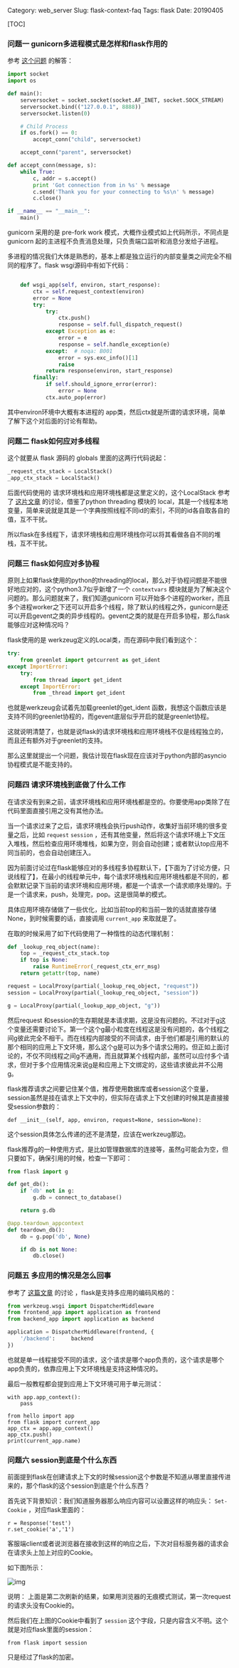 Category: web_server
Slug: flask-context-faq
Tags: flask
Date: 20190405

[TOC]

### 问题一 gunicorn多进程模式是怎样和flask作用的

参考 [这个问题](https://stackoverflow.com/questions/670891/is-there-a-way-for-multiple-processes-to-share-a-listening-socket#) 的解答：

```python
import socket
import os

def main():
    serversocket = socket.socket(socket.AF_INET, socket.SOCK_STREAM)
    serversocket.bind(("127.0.0.1", 8888))
    serversocket.listen(0)

    # Child Process
    if os.fork() == 0:
        accept_conn("child", serversocket)

    accept_conn("parent", serversocket)

def accept_conn(message, s):
    while True:
        c, addr = s.accept()
        print 'Got connection from in %s' % message
        c.send('Thank you for your connecting to %s\n' % message)
        c.close()

if __name__ == "__main__":
    main()
```

gunicorn 采用的是 pre-fork work 模式，大概作业模式如上代码所示，不同点是 gunicorn 起的主进程不负责消息处理，只负责端口监听和消息分发给子进程。

多进程的情况我们大体是熟悉的，基本上都是独立运行的内部变量类之间完全不相同的程序了。flask wsgi源码中有如下代码：

```python

    def wsgi_app(self, environ, start_response):
        ctx = self.request_context(environ)
        error = None
        try:
            try:
                ctx.push()
                response = self.full_dispatch_request()
            except Exception as e:
                error = e
                response = self.handle_exception(e)
            except:  # noqa: B001
                error = sys.exc_info()[1]
                raise
            return response(environ, start_response)
        finally:
            if self.should_ignore_error(error):
                error = None
            ctx.auto_pop(error)
```

其中environ环境中大概有本进程的 app类，然后ctx就是所谓的请求环境，简单了解下这个对后面的讨论有帮助。



### 问题二 flask如何应对多线程

这个就要从 flask 源码的 globals 里面的这两行代码说起：

```python
_request_ctx_stack = LocalStack()
_app_ctx_stack = LocalStack()
```

后面代码使用的 请求环境栈和应用环境栈都是这里定义的，这个LocalStack 参考了 [这片文章](https://cizixs.com/2017/01/13/flask-insight-context/) 的讨论，借鉴了python threading 模块的 local，其是一个线程本地变量，简单来说就是其是一个字典按照线程不同id的索引，不同的id各自取各自的值，互不干扰。

所以flask在多线程下，请求环境栈和应用环境栈你可以将其看做各自不同的堆栈，互不干扰。

### 问题三 flask如何应对多协程

原则上如果flask使用的python的threading的local，那么对于协程问题是不能很好地应对的，这个python3.7似乎新增了一个 `contextvars` 模块就是为了解决这个问题的。那么问题就来了，我们知道gunicorn 可以开始多个进程的worker，而且多个进程worker之下还可以开启多个线程，除了默认的线程之外，gunicorn是还可以开启gevent之类的异步线程的。gevent之类的就是在开启多协程，那么flask能够应对这种情况吗？

flask使用的是 werkzeug定义的Local类，而在源码中我们看到这个：

```python
try:
    from greenlet import getcurrent as get_ident
except ImportError:
    try:
        from thread import get_ident
    except ImportError:
        from _thread import get_ident
```

也就是werkzeug会试着先加载greenlet的get_ident 函数，我想这个函数应该是支持不同的greenlet协程的，而gevent底层似乎开启的就是greenlet协程。

这就说明清楚了，也就是说flask的请求环境栈和应用环境栈不仅是线程独立的，而且还有额外对于greenlet的支持。

那么这里就提出一个问题，我估计现在flask现在应该对于python内部的asyncio协程模式是不能支持的。

### 问题四 请求环境栈到底做了什么工作

在请求没有到来之前，请求环境栈和应用环境栈都是空的。你要使用app类除了在代码里面直接引用之没有其他办法。

当一个请求过来了之后，请求环境栈会执行push动作，收集好当前环境的很多变量之后，比如 `request`  `session` ，还有其他变量，然后将这个请求环境上下文压入堆栈，然后检查应用环境堆栈，如果为空，则会自动创建；或者默认top应用不同当前的，也会自动创建压入。

因为前面讨论过在flask能够应对的多线程多协程默认下，【下面为了讨论方便，只说线程了】，在最小的线程单元中，每个请求环境栈和应用环境栈都是不同的，都会默默记录下当前的请求环境和应用环境，都是一个请求一个请求顺序处理的。于是一个请求来，push，处理完，pop。这是很简单的模式。

具体应用环境存储做了一些优化，比如当前top的和当前一致的话就直接存储None，到时候需要的话，直接调用 `current_app` 来取就是了。

在取的时候采用了如下代码使用了一种惰性的动态代理机制：

```python
def _lookup_req_object(name):
    top = _request_ctx_stack.top
    if top is None:
        raise RuntimeError(_request_ctx_err_msg)
    return getattr(top, name)

request = LocalProxy(partial(_lookup_req_object, "request"))
session = LocalProxy(partial(_lookup_req_object, "session"))

g = LocalProxy(partial(_lookup_app_object, "g"))
```

然后request 和session的生存期就是本请求期，这是没有问题的。不过对于g这个变量还需要讨论下。第一个这个g最小粒度在线程这是没有问题的，各个线程之间g彼此完全不相干。而在线程内部接受的不同请求，由于他们都是引用的默认的那个相同的应用上下文环境，那么这个g是可以为多个请求公用的。但正如上面讨论的，不仅不同线程之间g不通用，而且就算某个线程内部，虽然可以应付多个请求，但对于多个应用情况来说g是和应用上下文绑定的，这些请求彼此并不公用g。

flask推荐请求之间要记住某个值，推荐使用数据库或者session这个变量，session虽然是挂在请求上下文中的，但实际在请求上下文创建的时候其是直接接受session参数的：

```
def __init__(self, app, environ, request=None, session=None):
```

这个session具体怎么传递的还不是清楚，应该在werkzeug那边。

flask推荐g的一种使用方式，是比如管理数据库的连接等，虽然g可能会为空，但只要如下，确保引用的时候，检查一下即可：

```python
from flask import g

def get_db():
    if 'db' not in g:
        g.db = connect_to_database()

    return g.db

@app.teardown_appcontext
def teardown_db():
    db = g.pop('db', None)

    if db is not None:
        db.close()
```



### 问题五 多应用的情况是怎么回事

参考了 [这篇文章](https://cizixs.com/2017/01/13/flask-insight-context/) 的讨论 ，flask是支持多应用的编码风格的：

```python
from werkzeug.wsgi import DispatcherMiddleware
from frontend_app import application as frontend
from backend_app import application as backend

application = DispatcherMiddleware(frontend, {
    '/backend':     backend
})
```

也就是单一线程接受不同的请求，这个请求是哪个app负责的，这个请求是哪个app负责的，依靠应用上下文环境栈是支持这种情况的。



最后一般教程都会提到应用上下文环境可用于单元测试：

```
with app.app_context():
    pass
```

```
from hello import app
from flask import current_app
app_ctx = app.app_context()
app_ctx.push()
print(current_app.name)
```

### 问题六 session到底是个什么东西

前面提到flask在创建请求上下文的时候session这个参数是不知道从哪里直接传进来的，那个flask的这个session到底是个什么东西？

首先说下背景知识：我们知道服务器那么响应内容可以设置这样的响应头： `Set-Cookie` ，对应flask里面的：

```
r = Response('test')
r.set_cookie('a','1')
```

客服端client或者说浏览器在接收到这样的响应之后，下次对目标服务器的请求会在请求头上加上对应的Cookie。

如下图所示：

![img]({static}/images/python_third_party/session_and_cookie.png)

说明： 上面是第二次刷新的结果，如果用浏览器的无痕模式测试，第一次request的请求头没有Cookie的。

然后我们在上图的Cookie中看到了 `session` 这个字段，只是内容含义不明。这个就是对应flask里面的session：

```
from flask import session
```

只是经过了flask的加密。